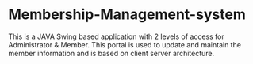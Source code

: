 # Membership-Management-system
This is a JAVA Swing based application with 2 levels of access for Administrator &amp; Member. This portal is used to update and maintain the member information and is based on client server architecture.
